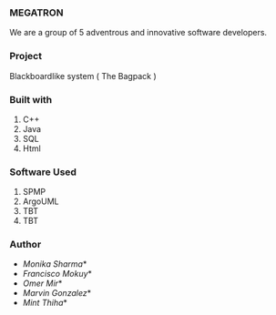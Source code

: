 
### MEGATRON
We are a group of 5 adventrous and innovative software developers.

### Project
Blackboardlike system ( The Bagpack )

### Built with
1. C++
2. Java
3. SQL
4. Html

### Software Used
1. SPMP
2. ArgoUML
3. TBT
4. TBT

### Author
* *Monika Sharma**
* *Francisco Mokuy**
* *Omer Mir**
* *Marvin Gonzalez**
* *Mint Thiha**
